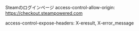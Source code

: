 Steamのログインページ
access-control-allow-origin:
https://checkout.steampowered.com

access-control-expose-headers:
X-eresult, X-error_message
